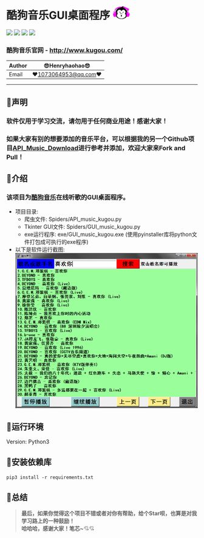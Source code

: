 酷狗音乐GUI桌面程序 ![enter image description here](Pic/logo.png)
===========================
![](https://img.shields.io/badge/Python-3.6.3-green.svg) ![](https://img.shields.io/badge/requests-2.18.4-green.svg) ![](https://img.shields.io/badge/pygame-1.9.3-green.svg) ![](https://img.shields.io/badge/tkinter-green.svg)
### 酷狗音乐官网 - http://www.kugou.com/
|Author|:sunglasses:Henryhaohao:sunglasses:|
|---|---
|Email|:hearts:1073064953@qq.com:hearts:

    
****
## :dolphin:声明
### 软件仅用于学习交流，请勿用于任何商业用途！感谢大家！
### 如果大家有别的想要添加的音乐平台，可以根据我的另一个Github项目[API_Music_Download](https://github.com/Henryhaohao/API_Music_Download)进行参考并添加，欢迎大家来Fork and Pull！  
## :dolphin:介绍
### 该项目为[酷狗音乐](http://www.kugou.com/)在线听歌的GUI桌面程序。
 - 项目目录:
    - 爬虫文件: Spiders/API_music_kugou.py
    - Tkinter GUI文件: Spiders/GUI_music_kugou.py
    - exe运行程序: exe/GUI_music_kugou.exe (使用pyinstaller库将python文件打包成可执行的exe程序)
 - 以下是软件运行截图:
![enter image description here](Pic/Image.png)
## :dolphin:运行环境
Version: Python3
## :dolphin:安装依赖库
```
pip3 install -r requirements.txt
```
## :dolphin:**总结**
> **最后，如果你觉得这个项目不错或者对你有帮助，给个Star呗，也算是对我学习路上的一种鼓励！<br>
 哈哈哈，感谢大家！笔芯~**:cupid::cupid: